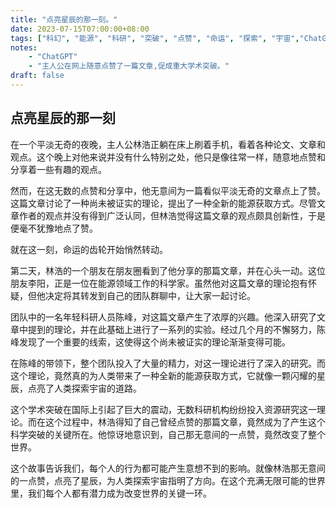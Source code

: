 ```yaml
---
title: "点亮星辰的那一刻。"
date: 2023-07-15T07:00:00+08:00
tags: ["科幻", "能源", "科研", "突破", "点赞", "命运", "探索", "宇宙","ChatGPT"]
notes:
    - "ChatGPT"
    - "主人公在网上随意点赞了一篇文章,促成重大学术突破。"
draft: false
---
```


## 点亮星辰的那一刻

在一个平淡无奇的夜晚，主人公林浩正躺在床上刷着手机，看着各种论文、文章和观点。这个晚上对他来说并没有什么特别之处，他只是像往常一样，随意地点赞和分享着一些有趣的观点。

然而，在这无数的点赞和分享中，他无意间为一篇看似平淡无奇的文章点上了赞。这篇文章讨论了一种尚未被证实的理论，提出了一种全新的能源获取方式。尽管文章作者的观点并没有得到广泛认同，但林浩觉得这篇文章的观点颇具创新性，于是便毫不犹豫地点了赞。

就在这一刻，命运的齿轮开始悄然转动。

第二天，林浩的一个朋友在朋友圈看到了他分享的那篇文章，并在心头一动。这位朋友李阳，正是一位在能源领域工作的科学家。虽然他对这篇文章的理论抱有怀疑，但他决定将其转发到自己的团队群聊中，让大家一起讨论。

团队中的一名年轻科研人员陈峰，对这篇文章产生了浓厚的兴趣。他深入研究了文章中提到的理论，并在此基础上进行了一系列的实验。经过几个月的不懈努力，陈峰发现了一个重要的线索，这使得这个尚未被证实的理论渐渐变得可能。

在陈峰的带领下，整个团队投入了大量的精力，对这一理论进行了深入的研究。而这个理论，竟然真的为人类带来了一种全新的能源获取方式，它就像一颗闪耀的星辰，点亮了人类探索宇宙的道路。

这个学术突破在国际上引起了巨大的震动，无数科研机构纷纷投入资源研究这一理论。而在这个过程中，林浩得知了自己曾经点赞的那篇文章，竟然成为了产生这个科学突破的关键所在。他惊讶地意识到，自己那无意间的一点赞，竟然改变了整个世界。

这个故事告诉我们，每个人的行为都可能产生意想不到的影响。就像林浩那无意间的一点赞，点亮了星辰，为人类探索宇宙指明了方向。在这个充满无限可能的世界里，我们每个人都有潜力成为改变世界的关键一环。